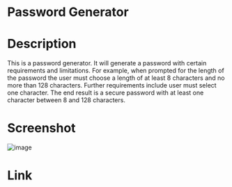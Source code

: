 # Password Generator

# Description 

This is a password generator. It will generate a password with certain requirements and limitations. For example, when prompted for the length of the password the user must choose a length of at least 8 characters and no more than 128 characters. Further requirements include user must select one character.  The end result is a secure password with at least one character between 8 and 128 characters. 

# Screenshot 

![image](https://github.com/Lindsayagreen/password-generator-/assets/142925597/7bbe011f-b2b9-41cb-b8fd-bd3033c2113d)

# Link

